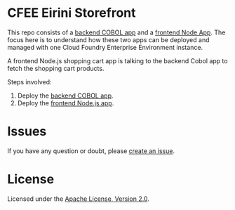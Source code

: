 # CFEE Eirini Storefront


This repo consists of a [backend COBOL app](https://github.com/IBM-Cloud/eirini-demo/tree/master/backend) and a [frontend Node App](https://github.com/IBM-Cloud/eirini-demo/tree/master/frontend). The focus here is to understand how these two apps can be deployed and managed with one Cloud Foundry Enterprise Environment instance.

A frontend Node.js shopping cart app is talking to the backend Cobol app to fetch the shopping cart products.

Steps involved:

1. Deploy the [backend COBOL app](https://github.com/IBM-Cloud/eirini-demo/tree/master/backend).
1. Deploy the [frontend Node.js app](https://github.com/IBM-Cloud/eirini-demo/tree/master/frontend).

# Issues

If you have any question or doubt, please [create an issue](https://github.com/IBM-Cloud/eirini-demo/issues).


# License

Licensed under the [Apache License, Version 2.0](http://www.apache.org/licenses/LICENSE-2.0).
